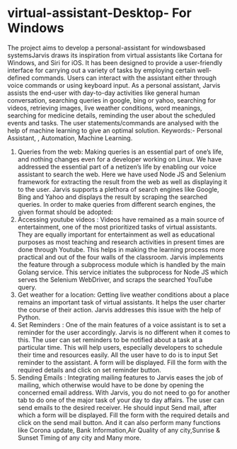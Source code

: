# virtual-assistant-Desktop- For Windows

The project aims to develop a personal-assistant for windowsbased systemsJarvis draws its inspiration from virtual assistants
like Cortana for Windows, and Siri for iOS. It has been designed
to provide a user-friendly interface for carrying out a variety of
tasks by employing certain well-defined commands. Users can
interact with the assistant either through voice commands or
using keyboard input. As a personal assistant, Jarvis assists the
end-user with day-to-day activities like general human
conversation, searching queries in google, bing or yahoo,
searching for videos, retrieving images, live weather conditions,
word meanings, searching for medicine details, reminding the
user about the scheduled events and tasks. The user
statements/commands are analysed with the help of machine
learning to give an optimal solution. Keywords:- Personal
Assistant, , Automation, Machine Learning.

1. Queries from the web:
Making queries is an essential
part of one’s life, and nothing changes even for a
developer working on Linux. We have addressed the
essential part of a netizen’s life by enabling our voice
assistant to search the web. Here we have used Node
JS and Selenium framework for extracting the result from
the web as well as displaying it to the user. Jarvis
supports a plethora of search engines like Google, Bing
and Yahoo and displays the result by scraping the
searched queries. In order to make queries from different
search engines, the given format should be adopted:
2. Accessing youtube videos :
Videos have remained
as a main source of entertainment, one of the most
prioritized tasks of virtual assistants. They are equally
important for entertainment as well as educational
purposes as most teaching and research activities in
present times are done through Youtube. This helps in
making the learning process more practical and out of
the four walls of the classroom. Jarvis implements the
feature through a subprocess module which is handled
by the main Golang service. This service initiates the
subprocess for Node JS which serves the Selenium
WebDriver, and scraps the searched YouTube query.
3. Get weather for a location:
Getting live weather
conditions about a place remains an important task of
virtual assistants. It helps the user charter the course
of their action. Jarvis addresses this issue with the
help of Python.
4. Set Reminders :
One of the main features of a voice
assistant is to set a reminder for the user accordingly.
Jarvis is no different when it comes to this. The user can
set reminders to be notified about a task at a particular
time. This will help users, especially developers to
schedule their time and resources easily. All the user
have to do is to input Set reminder to the assistant. A
form will be displayed. Fill the form with the required
details and click on set reminder button.
5. Sending Emails :
Integrating mailing features to
Jarvis eases the job of mailing, which otherwise would
have to be done by opening the concerned email
address. With Jarvis, you do not need to go for another
tab to do one of the major task of your day to day
affairs. The user can send emails to the desired
receiver. He should input Send mail, after which a form
will be displayed. Fill the form with the required details
and click on the send mail button.
And it can also perform many functions like Corona update, Bank Information,Air Quality of any city,Sunrise & Sunset Timing of any city and Many more.
